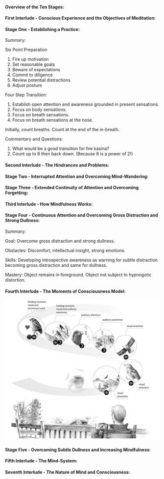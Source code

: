 
#### Overview of the Ten Stages:


#### First Interlude - Conscious Experience and the Objectives of Meditation:


#### Stage One - Establishing a Practice:

Summary:

Six Point Preparation

1.  Fire up motivation
2.  Set reasonable goals
3.  Beware of expectations
4.  Commit to diligence
5.  Review potential distractions
6.  Adjust posture

Four Step Transition:

1.  Establish open attention and awareness grounded in present
sensations.
2.  Focus on body sensations.
3.  Focus on breath sensations.
4.  Focus on breath sensations at the nose.

Initially, count breaths.  Count at the end of the in-breath.

Commentary and Questions:

1.  What would be a good transition for fire kasina?
2.  Count up to 8 then back down. (Because 8 is a power of 2!)

#### Second Interlude - The Hindrances and Problems:

#### Stage Two - Interrupted Attention and Overcoming Mind-Wandering:

#### Stage Three - Extended Continuity of Attention and Overcoming Forgetting:

#### Third Interlude - How Mindfulness Works:


#### Stage Four - Continuous Attention and Overcoming Gross Distraction and Strong Dullness:

Summary:

Goal: Overcome gross distraction and strong dullness.

Obstacles: Discomfort, intellectual insight, strong emotions.

Skills: Developing introspective awareness as warning for subtle
distraction becoming gross distraction and same for dullness.

Mastery: Object remains in foreground.  Object not subject to
hypnogotic distortion.

#### Fourth Interlude - The Moments of Consciousness Model:

![mind moments](/images/fourthInterlude_1.png) <!-- .element height="10%" width="10%" -->


#### Stage Five - Overcoming Subtle Dullness and Increasing Mindfulness:


#### Fifth Interlude - The Mind-System:

#### Seventh Interlude - The Nature of Mind and Consciousness:






